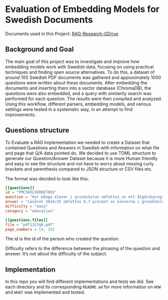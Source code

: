 # Evaluation of Embedding Models for Swedish Documents

Documents used in this Project: [RAG-Research-GDrive](https://drive.google.com/drive/folders/1_epDuB8VUgaXHcu14uKPMTi8DXU9XLxm?usp=sharing)

## **Background and Goal**
The main goal of this project was to investigate and improve how embedding models
work with Swedish data, focusing on using practical techniques and finding open source
alternatives. To do this, a dataset of around 100 Swedish PDF documents was gathered and
approximately 1000 questions were written about these documents. After embedding the
documents and inserting them into a vector database (ChromaDB), the questions were also
embedded, and a query with similarity search was performed for each question. The results
were then compiled and analyzed. Using this workflow, different parsers, embedding models,
and various settings were tested in a systematic way, in an attempt to find improvements.

## **Questions structure**

To Evaluate a RAG Implementation we needed to create a Dataset that contained Questions
and Answers in Swedish with information on what file and page that Q/A data pointed do. We
decided to use TOML structure to generate our Question/Answer Dataset because it is more
Human friendly and easy to see the structure and not have to worry about missing curly brackets
and parenthesis compared to JSON structure or CSV files etc.

The format was decided to look like this:

```toml
[[questions]]
id = "PMCSKOLVERKET002"
question = "Hur många elever i grundskolan omfattas av ett åtgärdsprogram läsåret 2024/25?"
answer = "Läsåret 2024/25 omfattas 6,7 procent av eleverna i grundskolan av ett åtgärdsprogram, vilket motsvarar knappt 73 200 elever"
difficulty = "easy"
category = "education"

[[questions.files]]
file = "pdf1323q9.pdf"
page_numbers = [4, 10]
```

The id is the id of the person who created the question.

Difficulty refers to the difference between the phrasing of the question and answer. It’s not about the difficulty of the subject.

## **Implementation**
In this repo you will find different implementations and tests we did. See each directory and its corresponding `README.md` for more information on `HOW` and `WHAT` was implemented and tested.
